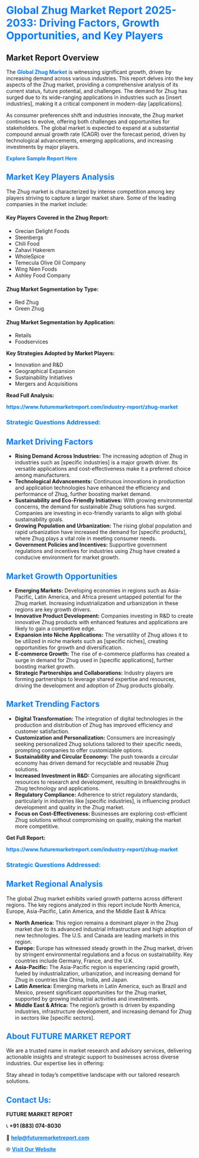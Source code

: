 <h1 style="color: #007BFF;">Global Zhug Market Report 2025-2033: Driving Factors, Growth Opportunities, and Key Players</h1>

<section id="overview">
<h2>Market Report Overview</h2>
<p>The <a href="https://www.futuremarketreport.com/industry-report/zhug-market" style="color: #007BFF; text-decoration: none;"><strong>Global Zhug Market</strong></a> is witnessing significant growth, driven by increasing demand across various industries. This report delves into the key aspects of the Zhug market, providing a comprehensive analysis of its current status, future potential, and challenges. The demand for Zhug has surged due to its wide-ranging applications in industries such as [insert industries], making it a critical component in modern-day [applications].</p>
<p>As consumer preferences shift and industries innovate, the Zhug market continues to evolve, offering both challenges and opportunities for stakeholders. The global market is expected to expand at a substantial compound annual growth rate (CAGR) over the forecast period, driven by technological advancements, emerging applications, and increasing investments by major players.</p>
</section>

<section id="overview">
<p><a href="https://www.futuremarketreport.com/request-sample/reportId=51716" style="color: #007BFF; text-decoration: none;"><strong>Explore Sample Report Here</strong></a></p>
</section>

<section id="key-players">
<h2 style="color: #007BFF;">Market Key Players Analysis</h2>
<p>The Zhug market is characterized by intense competition among key players striving to capture a larger market share. Some of the leading companies in the market include:</p>
<h4>Key Players Covered in the Zhug Report:</h4>
<ul><li>Grecian Delight Foods</li><li>Steenbergs</li><li>Chili Food</li><li>Zahavi Hakerem</li><li>WholeSpice</li><li>Temecula Olive Oil Company</li><li>Wing Nien Foods</li><li>Ashley Food Company</li></ul>
<h4>Zhug Market Segmentation by Type:</h4>
<ul><li>Red Zhug</li><li>Green Zhug</li></ul>

<h4>Zhug Market Segmentation by Application:</h4>
<ul><li>Retails</li><li>Foodservices</li></ul>
<p><strong>Key Strategies Adopted by Market Players:</strong></p>
<ul>
<li>Innovation and R&D</li>
<li>Geographical Expansion</li>
<li>Sustainability Initiatives</li>
<li>Mergers and Acquisitions</li>
</ul>
</section>

<section>
<p><strong>Read Full Analysis: </strong></p><a href="https://www.futuremarketreport.com/industry-report/zhug-market" style="color: #007BFF; text-decoration: none;"><strong>https://www.futuremarketreport.com/industry-report/zhug-market</strong></a>
<h3 style="color: #007BFF;">Strategic Questions Addressed:</h3>
</section>

<section id="driving-factors">
<h2 style="color: #007BFF;">Market Driving Factors</h2>
<ul>
<li><strong>Rising Demand Across Industries:</strong> The increasing adoption of Zhug in industries such as [specific industries] is a major growth driver. Its versatile applications and cost-effectiveness make it a preferred choice among manufacturers.</li>
<li><strong>Technological Advancements:</strong> Continuous innovations in production and application technologies have enhanced the efficiency and performance of Zhug, further boosting market demand.</li>
<li><strong>Sustainability and Eco-Friendly Initiatives:</strong> With growing environmental concerns, the demand for sustainable Zhug solutions has surged. Companies are investing in eco-friendly variants to align with global sustainability goals.</li>
<li><strong>Growing Population and Urbanization:</strong> The rising global population and rapid urbanization have increased the demand for [specific products], where Zhug plays a vital role in meeting consumer needs.</li>
<li><strong>Government Policies and Incentives:</strong> Supportive government regulations and incentives for industries using Zhug have created a conducive environment for market growth.</li>
</ul>
</section>

<section id="growth-opportunities">
<h2 style="color: #007BFF;">Market Growth Opportunities</h2>
<ul>
<li><strong>Emerging Markets:</strong> Developing economies in regions such as Asia-Pacific, Latin America, and Africa present untapped potential for the Zhug market. Increasing industrialization and urbanization in these regions are key growth drivers.</li>
<li><strong>Innovative Product Development:</strong> Companies investing in R&D to create innovative Zhug products with enhanced features and applications are likely to gain a competitive edge.</li>
<li><strong>Expansion into Niche Applications:</strong> The versatility of Zhug allows it to be utilized in niche markets such as [specific niches], creating opportunities for growth and diversification.</li>
<li><strong>E-commerce Growth:</strong> The rise of e-commerce platforms has created a surge in demand for Zhug used in [specific applications], further boosting market growth.</li>
<li><strong>Strategic Partnerships and Collaborations:</strong> Industry players are forming partnerships to leverage shared expertise and resources, driving the development and adoption of Zhug products globally.</li>
</ul>
</section>

<section id="trending-factors">
<h2 style="color: #007BFF;">Market Trending Factors</h2>
<ul>
<li><strong>Digital Transformation:</strong> The integration of digital technologies in the production and distribution of Zhug has improved efficiency and customer satisfaction.</li>
<li><strong>Customization and Personalization:</strong> Consumers are increasingly seeking personalized Zhug solutions tailored to their specific needs, prompting companies to offer customizable options.</li>
<li><strong>Sustainability and Circular Economy:</strong> The push towards a circular economy has driven demand for recyclable and reusable Zhug solutions.</li>
<li><strong>Increased Investment in R&D:</strong> Companies are allocating significant resources to research and development, resulting in breakthroughs in Zhug technology and applications.</li>
<li><strong>Regulatory Compliance:</strong> Adherence to strict regulatory standards, particularly in industries like [specific industries], is influencing product development and quality in the Zhug market.</li>
<li><strong>Focus on Cost-Effectiveness:</strong> Businesses are exploring cost-efficient Zhug solutions without compromising on quality, making the market more competitive.</li>
</ul>
</section>

<section>
<p><strong>Get Full Report: </strong></p><a href="https://www.futuremarketreport.com/industry-report/zhug-market" style="color: #007BFF; text-decoration: none;"><strong>https://www.futuremarketreport.com/industry-report/zhug-market</strong></a>
<h3 style="color: #007BFF;">Strategic Questions Addressed:</h3>
</section>


<section id="regional-analysis">
<h2 style="color: #007BFF;">Market Regional Analysis</h2>
<p>The global Zhug market exhibits varied growth patterns across different regions. The key regions analyzed in this report include North America, Europe, Asia-Pacific, Latin America, and the Middle East & Africa:</p>
<ul>
<li><strong>North America:</strong> This region remains a dominant player in the Zhug market due to its advanced industrial infrastructure and high adoption of new technologies. The U.S. and Canada are leading markets in this region.</li>
<li><strong>Europe:</strong> Europe has witnessed steady growth in the Zhug market, driven by stringent environmental regulations and a focus on sustainability. Key countries include Germany, France, and the U.K.</li>
<li><strong>Asia-Pacific:</strong> The Asia-Pacific region is experiencing rapid growth, fueled by industrialization, urbanization, and increasing demand for Zhug in countries like China, India, and Japan.</li>
<li><strong>Latin America:</strong> Emerging markets in Latin America, such as Brazil and Mexico, present significant opportunities for the Zhug market, supported by growing industrial activities and investments.</li>
<li><strong>Middle East & Africa:</strong> The region’s growth is driven by expanding industries, infrastructure development, and increasing demand for Zhug in sectors like [specific sectors].</li>
</ul>
</section>

<footer>
<h2 style="color: #007BFF;">About FUTURE MARKET REPORT</h2>
<p>We are a trusted name in market research and advisory services, delivering actionable insights and strategic support to businesses across diverse industries. Our expertise lies in offering:</p>

<p>Stay ahead in today’s competitive landscape with our tailored research solutions.</p>

<h2 style="color: #007BFF;">Contact Us:</h2>
<p><strong>FUTURE MARKET REPORT</strong></p>
<p>📞 <strong>+91 (883) 074-8030</strong></p>
<p>📧 <strong><a href="mailto:help@futuremarketreport.com" style="color: #007BFF;">help@futuremarketreport.com</a></strong></p>
<p>🌐 <strong><a href="https://www.futuremarketreport.com/" style="color: #007BFF;">Visit Our Website</a></strong></p>
</footer>